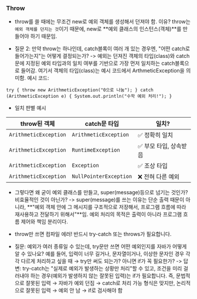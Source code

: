 ### Throw

- throw를 쓸 때에는 무조건 new로 예외 객체를 생성해서 던져야 함.
이유? throw는 ``예외 객체를 던지는 것``이기 때문에, new로 **예외 클래스의 인스턴스(객체)**를 만들어야 하기 때문임.

- 질문 2: 만약 throw는 하나인데, catch블록이 여러 개 있는 경우엔, "어떤 catch로 들어가는지"는 어떻게 결정되는가? -> 예외는 던져진 객체의 타입(class)와 catch문에 지정된 예외 타입과의 일치 여부를 기반으로 가장 먼저 일치하는 catch블록으로 들어감.
여기서 객체의 타입(class)는 예시 코드에서 ArthmeticException을 의미함. 
예시 코드:

``try {
    throw new ArithmeticException("0으로 나눔");
} catch (ArithmeticException e) {
    System.out.println("수학 예외 처리!");
}``

* 일치 판별 예시

| throw된 객체             | catch문 타입              | 일치?           |
| --------------------- | ---------------------- | ------------- |
| `ArithmeticException` | `ArithmeticException`  | ✅ 정확히 일치      |
| `ArithmeticException` | `RuntimeException`     | ✅ 부모 타입, 상속받음 |
| `ArithmeticException` | `Exception`            | ✅ 조상 타입       |
| `ArithmeticException` | `NullPointerException` | ❌ 전혀 다른 예외    |

* 그렇다면 왜 굳이 예외 클래스를 만들고, super(message)등으로 넘기는 것인가? 비효율적인 것이 아닌가? -> super(message)를 쓰는 이유는 단순 출력 때문이 아니라,
**"예외 객체 안에 그 메시지를 구조적으로 저장해서, 프로그램 흐름에 따라 재사용하고 전달하기 위해서"**임. 예외 처리의 목적은 출력이 아니라 프로그램 흐름 제어와 책임 분리이다.

* throw만 쓰면 컴파일 에러! 반드시 try-catch 또는 throws가 필요합니다.

- 질문: 예외가 여러 종류일 수 있는데, try문만 쓰면 어떤 예외인지를 자바가 어떻게 알 수 있나요?
예를 들어, 입력이 너무 길거나, 문자열이거나, 이상한 문자인 경우 각각 다르게 처리하고 싶을 때
→ try만 써도 되는가? 아니면 if가 꼭 필요한가?
-> 답변: try-catch는 "실제로 예외가 발생하는 상황만 처리"할 수 있고,
조건을 미리 걸러내야 하는 경우(예외가 발생하지 않는 잘못된 입력)는 if가 필요합니다.
즉,
문법적으로 잘못된 입력 → 자바가 예외 던짐 → catch로 처리 가능
형식은 맞지만, 논리적으로 잘못된 입력 → 예외 안 남 → if로 검사해야 함
